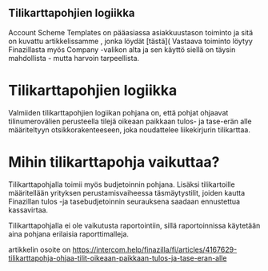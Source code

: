 ## Tilikarttapohjien logiikka

Account Scheme Templates on pääasiassa asiakkuustason toiminto ja sitä on kuvattu artikkelissamme , jonka löydät [tästä]( Vastaava toiminto löytyy Finazillasta myös Company -valikon alta ja sen käyttö siellä on täysin mahdollista - mutta harvoin tarpeellista.

# **Tilikarttapohjien logiikka**

Valmiiden tilikarttapohjien logiikan pohjana on, että pohjat ohjaavat tilinumerovälien perusteella tilejä oikeaan paikkaan tulos- ja tase-erän alle määriteltyyn otsikkorakenteeseen, joka noudattelee liikekirjurin tilikarttaa.

# **Mihin tilikarttapohja vaikuttaa?**

Tilikarttapohjalla toimii myös budjetoinnin pohjana. Lisäksi tilikartoille määritellään yrityksen perustamisvaiheessa täsmäytystilit, joiden kautta Finazillan tulos -ja tasebudjetoinnin seurauksena saadaan ennustettua kassavirtaa.

Tilikarttapohjalla ei ole vaikutusta raportointiin, sillä raportoinnissa käytetään aina pohjana erilaisia raporttimalleja.



artikkelin osoite on https://intercom.help/finazilla/fi/articles/4167629-tilikarttapohja-ohjaa-tilit-oikeaan-paikkaan-tulos-ja-tase-eran-alle

